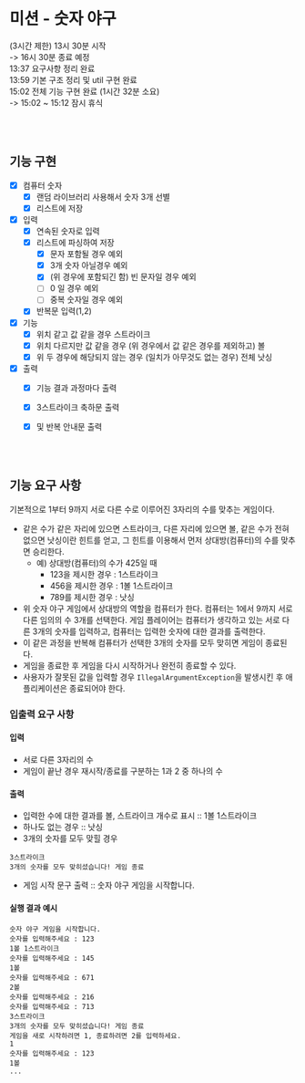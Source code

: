 # 미션 - 숫자 야구
(3시간 제한)
13시 30분 시작 <br>
-> 16시 30분 종료 예정 <br>
13:37 요구사항 정리 완료 <br>
13:59 기본 구조 정리 및 util 구현 완료 <br>
15:02 전체 기능 구현 완료 (1시간 32분 소요)<br>
-> 15:02 ~ 15:12 잠시 휴식


<br><br>
## 기능 구현
- [X] 컴퓨터 숫자
    - [X] 랜덤 라이브러리 사용해서 숫자 3개 선별
    - [X] 리스트에 저장
- [X] 입력
    - [X] 연속된 숫자로 입력
    - [X] 리스트에 파싱하여 저장
        - [X] 문자 포함될 경우 예외
        - [X] 3개 숫자 아닐경우 예외
        - [X] (위 경우에 포함되긴 함) 빈 문자일 경우 예외
        - [ ] 0 일 경우 예외
        - [ ] 중복 숫자일 경우 예외
    - [X] 반복문 입력(1,2)
- [X] 기능
    - [X] 위치 같고 값 같을 경우 스트라이크
    - [X] 위치 다르지만 값 같을 경우 (위 경우에서 값 같은 경우를 제외하고) 볼
    - [X] 위 두 경우에 해당되지 않는 경우 (일치가 아무것도 없는 경우) 전체 낫싱
- [X] 출력
    - [X] 기능 결과 과정마다 출력
    - [X] 3스트라이크 축하문 출력 
    - [X] 및 반복 안내문 출력


<br><br>
## 기능 요구 사항
기본적으로 1부터 9까지 서로 다른 수로 이루어진 3자리의 수를 맞추는 게임이다.
- 같은 수가 같은 자리에 있으면 스트라이크, 다른 자리에 있으면 볼, 같은 수가 전혀 없으면 낫싱이란 힌트를 얻고, 그 힌트를 이용해서 먼저 상대방(컴퓨터)의 수를 맞추면 승리한다.
    - 예) 상대방(컴퓨터)의 수가 425일 때
        - 123을 제시한 경우 : 1스트라이크
        - 456을 제시한 경우 : 1볼 1스트라이크
        - 789를 제시한 경우 : 낫싱
- 위 숫자 야구 게임에서 상대방의 역할을 컴퓨터가 한다. 컴퓨터는 1에서 9까지 서로 다른 임의의 수 3개를 선택한다. 게임 플레이어는 컴퓨터가 생각하고 있는 서로 다른 3개의 숫자를 입력하고, 컴퓨터는 입력한 숫자에 대한
  결과를 출력한다.
- 이 같은 과정을 반복해 컴퓨터가 선택한 3개의 숫자를 모두 맞히면 게임이 종료된다.
- 게임을 종료한 후 게임을 다시 시작하거나 완전히 종료할 수 있다.
- 사용자가 잘못된 값을 입력할 경우 `IllegalArgumentException`을 발생시킨 후 애플리케이션은 종료되어야 한다.

### 입출력 요구 사항
#### 입력
- 서로 다른 3자리의 수
- 게임이 끝난 경우 재시작/종료를 구분하는 1과 2 중 하나의 수
#### 출력
- 입력한 수에 대한 결과를 볼, 스트라이크 개수로 표시  :: 1볼 1스트라이크
- 하나도 없는 경우 :: 낫싱
- 3개의 숫자를 모두 맞힐 경우
```
3스트라이크
3개의 숫자를 모두 맞히셨습니다! 게임 종료
```
- 게임 시작 문구 출력 :: 숫자 야구 게임을 시작합니다.

#### 실행 결과 예시
```
숫자 야구 게임을 시작합니다.
숫자를 입력해주세요 : 123
1볼 1스트라이크
숫자를 입력해주세요 : 145
1볼
숫자를 입력해주세요 : 671
2볼
숫자를 입력해주세요 : 216
숫자를 입력해주세요 : 713
3스트라이크
3개의 숫자를 모두 맞히셨습니다! 게임 종료
게임을 새로 시작하려면 1, 종료하려면 2를 입력하세요.
1
숫자를 입력해주세요 : 123
1볼
...
```